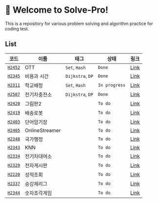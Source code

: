 # 🚀 Welcome to Solve-Pro!

This is a repository for various problem solving and algorithm practice for coding test.

## List

|코드|이름|태그|상태|링크|
|---|---|---|---|---|
|[`H2452`](https://github.com/solve-pro/H2452)|OTT|`Set`, `Hash`|`Done`|[Link](https://out.swexpertacademy.samsung.com/common/swea/solvingPractice/problemDetail.do?contestProbId=AZPyE3qqKozHBFUP&problemProcess=&isFavorite=&probAttack=&problemInputTag=&problemTitle=&rowNum=10&pageIndex=1)|
|[`H2345`](https://github.com/solve-pro/H2345)|비용과 시간|`Dijkstra`, `DP`|`Done`|[Link](https://out.swexpertacademy.samsung.com/common/swea/solvingPractice/problemDetail.do?contestProbId=AYwYUFOqkCbHBFZQ&problemProcess=&isFavorite=Y&probAttack=&problemInputTag=&problemTitle=&rowNum=10&pageIndex=1)|
|[`H2311`](https://github.com/solve-pro/H2311)|학교배정|`Set`, `Hash`|`In progress`|[Link](https://out.swexpertacademy.samsung.com/common/swea/solvingPractice/problemDetail.do?contestProbId=AYa7dMdqvK7HBFVW&problemProcess=&isFavorite=Y&probAttack=&problemInputTag=&problemTitle=%ED%95%99%EA%B5%90%EB%B0%B0%EC%A0%95&rowNum=10&pageIndex=1)|
|[`H2507`](https://github.com/solve-pro/H2507)|전기차충전소|`Dijkstra`, `DP`|`Done`|[Link](https://out.swexpertacademy.samsung.com/common/swea/solvingPractice/problemDetail.do?contestProbId=AZU7v2Pqu9PHBFYk&problemProcess=&isFavorite=&probAttack=&problemInputTag=&problemTitle=&rowNum=10&pageIndex=1)|
|[`H2420`]()|그림판2||`To do`|[Link](https://out.swexpertacademy.samsung.com/common/swea/solvingPractice/problemDetail.do?contestProbId=AY--IcUap9_HBFZw&problemProcess=&isFavorite=&probAttack=&problemInputTag=&problemTitle=2420&rowNum=10&pageIndex=1)|
|[`H2419`]()|배송로봇||`To do`|[Link](https://out.swexpertacademy.samsung.com/common/swea/solvingPractice/problemDetail.do?contestProbId=AY-VHviak9fHBFZw&problemProcess=&isFavorite=&probAttack=&problemInputTag=&problemTitle=2419&rowNum=10&pageIndex=1)|
|[`H2403`]()|단어암기장||`To do`|[Link](https://out.swexpertacademy.samsung.com/common/swea/solvingPractice/problemDetail.do?contestProbId=AY05sbj6vY7HBFVW&problemProcess=&isFavorite=&probAttack=&problemInputTag=&problemTitle=2403&rowNum=10&pageIndex=1)|
|[`H2405`]()|OnlineStreamer||`To do`|[Link](https://out.swexpertacademy.samsung.com/common/swea/solvingPractice/problemDetail.do?contestProbId=AY18TqGK4J3HBFb_&problemProcess=&isFavorite=&probAttack=&problemInputTag=&problemTitle=2405&rowNum=10&pageIndex=1)|
|[`H2348`]()|국가행정||`To do`|[Link](https://out.swexpertacademy.samsung.com/common/swea/solvingPractice/problemDetail.do?contestProbId=AYxcNdpazhjHBFUJ&problemProcess=&isFavorite=&probAttack=&problemInputTag=&problemTitle=2348&rowNum=10&pageIndex=1)|
|[`H2343`]()|KNN||`To do`|[Link](https://out.swexpertacademy.samsung.com/common/swea/solvingPractice/problemDetail.do?contestProbId=AYvL-4O6BezHBFXl&problemProcess=&isFavorite=&probAttack=&problemInputTag=&problemTitle=2343&rowNum=10&pageIndex=1)|
|[`H2334`]()|전기차대여소||`To do`|[Link](https://out.swexpertacademy.samsung.com/common/swea/solvingPractice/problemDetail.do?contestProbId=AYpipgy6oOfHBFaC&problemProcess=&isFavorite=&probAttack=&problemInputTag=&problemTitle=2334&rowNum=10&pageIndex=1)|
|[`H2329`]()|전자게시판||`To do`|[Link](https://out.swexpertacademy.samsung.com/common/swea/solvingPractice/problemDetail.do?contestProbId=AYmLhTkKDvvHBFWo&problemProcess=&isFavorite=&probAttack=&problemInputTag=&problemTitle=2329&rowNum=10&pageIndex=1)|
|[`H2220`]()|성적조회||`To do`|[Link](https://out.swexpertacademy.samsung.com/common/swea/solvingPractice/problemDetail.do?contestProbId=AX_4WaAqa_vHBFXW&problemProcess=&isFavorite=&probAttack=&problemInputTag=&problemTitle=2220&rowNum=10&pageIndex=1)|
|[`H2337`]()|승강제리그||`To do`|[Link](https://out.swexpertacademy.samsung.com/common/swea/solvingPractice/problemDetail.do?contestProbId=AYrP7pVqHJbHBFVK&problemProcess=&isFavorite=&probAttack=&problemInputTag=&problemTitle=2337&rowNum=10&pageIndex=1)|
|[`H2344`]()|숫자조각게임||`To do`|[Link](https://out.swexpertacademy.samsung.com/common/swea/solvingPractice/problemDetail.do?contestProbId=AYv0Riq6vrzHBFXl&problemProcess=&isFavorite=&probAttack=&problemInputTag=&problemTitle=2344&rowNum=10&pageIndex=1)|

